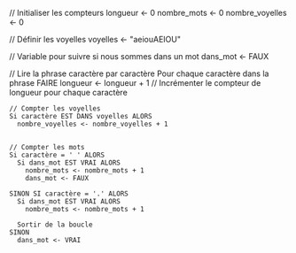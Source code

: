 // Initialiser les compteurs
longueur <- 0
nombre_mots <- 0
nombre_voyelles <- 0

// Définir les voyelles
voyelles <- "aeiouAEIOU"

// Variable pour suivre si nous sommes dans un mot
dans_mot <- FAUX

// Lire la phrase caractère par caractère
Pour chaque caractère dans la phrase FAIRE
longueur <- longueur + 1 // Incrémenter le compteur de longueur pour chaque caractère

    // Compter les voyelles
    Si caractère EST DANS voyelles ALORS
      nombre_voyelles <- nombre_voyelles + 1


    // Compter les mots
    Si caractère = ' ' ALORS
      Si dans_mot EST VRAI ALORS
        nombre_mots <- nombre_mots + 1
        dans_mot <- FAUX

    SINON SI caractère = '.' ALORS
      Si dans_mot EST VRAI ALORS
        nombre_mots <- nombre_mots + 1

      Sortir de la boucle
    SINON
      dans_mot <- VRAI
